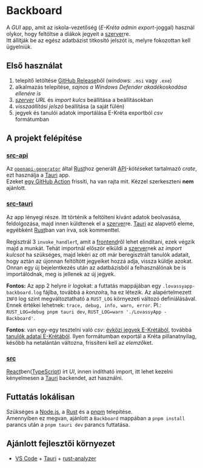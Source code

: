 # Backboard

A *GUI* app, amit az iskola-vezetőség (*E-Kréta admin* *export*-joggal) használ olykor, hogy feltöltse a diákok jegyeit a [szerver]re.  
Itt állítják be az egész adatbázist titkosító jelszót is, melyre fokozottan kell ügyelniük.

## Első használat

1. telepítő letöltése [GitHub Release]ből (*windows*: `.msi` vagy `.exe`)
2. alkalmazás telepítése, *sajnos a Windows Defender akadékoskodása ellenére is*
3. *[szerver] URL* és *import kulcs* beállítása a beállításokban
4. *visszaállítási jelszó* beállítása (a saját fülén)
5. jegyek és tanulói adatok importálása E-Kréta exportból *csv* formátumban

## A projekt felépítése

### [src-api](./src-api)

Az [`openapi-generator`] által [Rust]hoz generált [API]-*kötés*eket tartalmazó *crate*, ezt használja a [Tauri] app.  
Ezeket [egy GitHub Action] frissíti, ha van rajta mit. Kézzel szerkeszteni **nem** ajánlott.

### [src-tauri](./src-tauri)

Az app lényegi része. Itt történik a feltölteni kívánt adatok beolvasása, feldolgozása, majd innen küldtenek el a [szerver]re.
[Tauri] az alapvető eleme, egyébként [Rust]ban van írva, sok kommenttel.

Regisztrál 3 `invoke_handler`t, amit a [frontend]ről lehet elindítani, ezek végzik majd a munkát.
Tehát importnál először elküldi a [szerver]nek az *import kulcsot* ha szükséges, majd lekéri az ott már beregisztrált tanulók adatait,
hogy aztán az újonnan feltöltött jegyeiket hozzá adja, vissza küldje azokat.
Onnan egy új bejelentkezés után az adatbázisból a felhasználónak be is importálódnak, meg is jellenek az új jegyek.

**Fontos:** Az app 2 helyre ír *log*okat: a futtatás mappájában egy `.lovassyapp-backboard.log` fájlba, továbbá a *konzol*ra, ha ez létezik. Az alapértelmezett `INFO` log szint megváltoztatható a `RUST_LOG` környezeti változó definiálásával.
Ennek értékei lehetnek: `trace, debug, info, warn, error`.
Pl.: `RUST_LOG=debug pnpm tauri dev`, `RUST_LOG=warn './LovassyApp - Backboard'`.

**Fontos**: van egy-egy tesztelni való *csv*: [évközi jegyek E-Krétából], továbbá [tanulók adatai E-Krétából].
Ilyen formátumban exportál a Kréta pillanatnyilag, később ha netalántán változna, frissíteni kell az *elemző*ket.

### [src](./src)

[React]ben([TypeScript]) írt *UI*, innen indítható import, itt lehet kezelni kényelmesen a [Tauri] backendet, azt használni.

## Futtatás lokálisan

Szükséges a [Node.js], a [Rust] és a [pnpm] telepítése.  
Amennyiben ez megvan, ajánlott a `Backboard` mappában a `pnpm install` parancs után a `pnpm tauri dev` parancs futtatása.

## Ajánlott fejlesztői környezet

- [VS Code](https://code.visualstudio.com/) + [Tauri](https://marketplace.visualstudio.com/items?itemName=tauri-apps.tauri-vscode) + [rust-analyzer](https://marketplace.visualstudio.com/items?itemName=rust-lang.rust-analyzer)

[`openapi-generator`]: https://openapi-generator.tech/
[Rust]: https://rust-lang.org/
[API]: https://bump.sh/xeretis/doc/lovassyapp/
[Tauri]: https://tauri.app/
[React]: https://react.dev/
[szerver]: ../Blueboard/
[frontend]: ./src
[GitHub Release]: https://github.com/LovassyApp/LovassyApp/releases/latest
[egy GitHub Action]: ../.github/workflows/backboard-build.yml
[TypeScript]: https://www.typescriptlang.org/
[évközi jegyek E-Krétából]: ./src-tauri/test_grades.csv
[tanulók adatai E-Krétából]: ./src-tauri/test_students.csv
[pnpm]: https://pnpm.io/
[Node.js]: https://nodejs.org/en/

